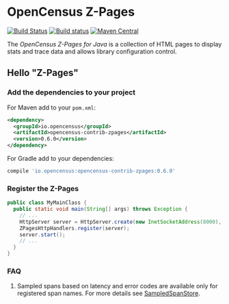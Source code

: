# OpenCensus Z-Pages
[![Build Status][travis-image]][travis-url] [![Build status][appveyor-image]][appveyor-url] [![Maven Central][maven-image]][maven-url]

The *OpenCensus Z-Pages for Java* is a collection of HTML pages to display stats and trace data and
allows library configuration control.

## Hello "Z-Pages"

### Add the dependencies to your project

For Maven add to your `pom.xml`:
```xml
<dependency>
  <groupId>io.opencensus</groupId>
  <artifactId>opencensus-contrib-zpages</artifactId>
  <version>0.6.0</version>
</dependency>
```

For Gradle add to your dependencies:
```gradle
compile 'io.opencensus:opencensus-contrib-zpages:0.6.0'
```

### Register the Z-Pages

```java
public class MyMainClass {
  public static void main(String[] args) throws Exception {
    // ...
    HttpServer server = HttpServer.create(new InetSocketAddress(8000), 10);
    ZPagesHttpHandlers.register(server);
    server.start();
    // ...
  }
}
```

### FAQ

1. Sampled spans based on latency and error codes are available only for registered span names. 
For more details see [SampledSpanStore][sampledspanstore-url].

[travis-image]: https://travis-ci.org/census-instrumentation/opencensus-java.svg?branch=master
[travis-url]: https://travis-ci.org/census-instrumentation/opencensus-java
[appveyor-image]: https://ci.appveyor.com/api/projects/status/hxthmpkxar4jq4be/branch/master?svg=true
[appveyor-url]: https://ci.appveyor.com/project/instrumentationjavateam/opencensus-java/branch/master
[maven-image]: https://maven-badges.herokuapp.com/maven-central/io.opencensus/opencensus-contrib-zpages/badge.svg
[maven-url]: https://maven-badges.herokuapp.com/maven-central/io.opencensus/opencensus-contrib-zpages
[sampledspanstore-url]: https://github.com/census-instrumentation/opencensus-java/blob/master/api/src/main/java/io/opencensus/trace/export/SampledSpanStore.java

